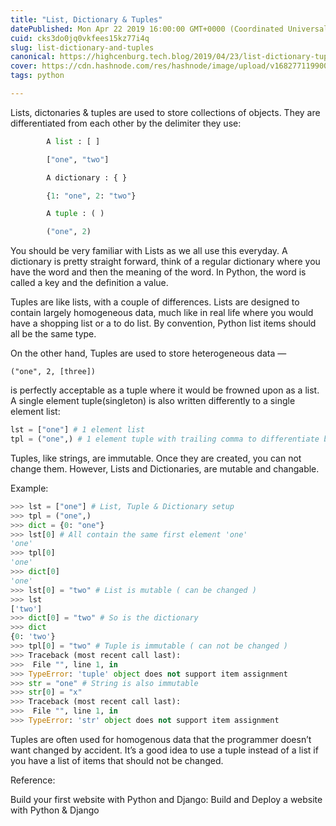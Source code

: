 ```yaml
---
title: "List, Dictionary & Tuples"
datePublished: Mon Apr 22 2019 16:00:00 GMT+0000 (Coordinated Universal Time)
cuid: cks3do0jq0vkfees15kz77i4q
slug: list-dictionary-and-tuples
canonical: https://highcenburg.tech.blog/2019/04/23/list-dictionary-tuples/
cover: https://cdn.hashnode.com/res/hashnode/image/upload/v1682771199006/90e3dd5b-b291-449b-9275-323c4dd4384a.jpeg
tags: python

---
```


Lists, dictonaries & tuples are used to store collections of objects. They are differentiated from each other by the delimiter they use:

```python
        A list : [ ]

        ["one", "two"]

        A dictionary : { }

        {1: "one", 2: "two"}

        A tuple : ( )

        ("one", 2)
```

You should be very familiar with Lists as we all use this everyday. A dictionary is pretty straight forward, think of a regular dictionary where you have the word and then the meaning of the word. In Python, the word is called a key and the definition a value.

Tuples are like lists, with a couple of differences. Lists are designed to contain largely homogeneous data, much like in real life where you would have a shopping list or a to do list. By convention, Python list items should all be the same type.

On the other hand, Tuples are used to store heterogeneous data —

`("one", 2, [three])`

is perfectly acceptable as a tuple where it would be frowned upon as a list. A single element tuple(singleton) is also written differently to a single element list:

```python
lst = ["one"] # 1 element list
tpl = ("one",) # 1 element tuple with trailing comma to differentiate between a plain string ("one") or a functions parameter some_func("one")
```

Tuples, like strings, are immutable. Once they are created, you can not change them. However, Lists and Dictionaries, are mutable and changable.

Example:

```python
>>> lst = ["one"] # List, Tuple & Dictionary setup
>>> tpl = ("one",)
>>> dict = {0: "one"}
>>> lst[0] # All contain the same first element 'one'
'one'
>>> tpl[0]
'one'
>>> dict[0]
'one'
>>> lst[0] = "two" # List is mutable ( can be changed )
>>> lst
['two']
>>> dict[0] = "two" # So is the dictionary
>>> dict
{0: 'two'}
>>> tpl[0] = "two" # Tuple is immutable ( can not be changed )
>>> Traceback (most recent call last):
>>>  File "", line 1, in 
>>> TypeError: 'tuple' object does not support item assignment
>>> str = "one" # String is also immutable
>>> str[0] = "x"
>>> Traceback (most recent call last):
>>>  File "", line 1, in 
>>> TypeError: 'str' object does not support item assignment
```

Tuples are often used for homogenous data that the programmer doesn’t want changed by accident. It’s a good idea to use a tuple instead of a list if you have a list of items that should not be changed.

Reference:

Build your first website with Python and Django: Build and Deploy a website with Python & Django